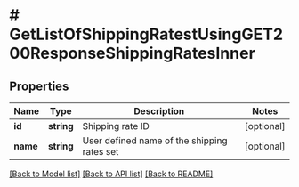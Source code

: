 # # GetListOfShippingRatestUsingGET200ResponseShippingRatesInner

## Properties

Name | Type | Description | Notes
------------ | ------------- | ------------- | -------------
**id** | **string** | Shipping rate ID | [optional]
**name** | **string** | User defined name of the shipping rates set | [optional]

[[Back to Model list]](../../README.md#models) [[Back to API list]](../../README.md#endpoints) [[Back to README]](../../README.md)

